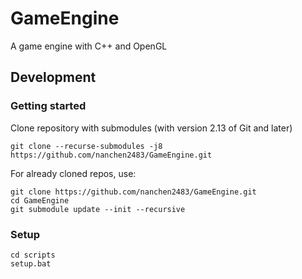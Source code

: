 # GameEngine
A game engine with C++ and OpenGL

## Development

### Getting started

Clone repository with submodules (with version 2.13 of Git and later)
```
git clone --recurse-submodules -j8 https://github.com/nanchen2483/GameEngine.git
```
For already cloned repos, use:
```
git clone https://github.com/nanchen2483/GameEngine.git
cd GameEngine
git submodule update --init --recursive
```

### Setup
```
cd scripts
setup.bat
```

